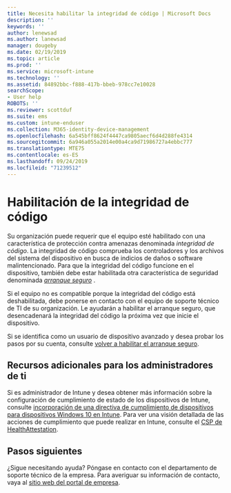 ```yaml
---
title: Necesita habilitar la integridad de código | Microsoft Docs
description: ''
keywords: ''
author: lenewsad
ms.author: lanewsad
manager: dougeby
ms.date: 02/19/2019
ms.topic: article
ms.prod: ''
ms.service: microsoft-intune
ms.technology: ''
ms.assetid: 84892bbc-f888-417b-bbeb-978cc7e10028
searchScope:
- User help
ROBOTS: ''
ms.reviewer: scottduf
ms.suite: ems
ms.custom: intune-enduser
ms.collection: M365-identity-device-management
ms.openlocfilehash: 6a545bff8624f4447ca9805aecf6d4d288fe4314
ms.sourcegitcommit: 6a946a055a2014e00a4ca9d71986727a4ebbc777
ms.translationtype: MTE75
ms.contentlocale: es-ES
ms.lasthandoff: 09/24/2019
ms.locfileid: "71239512"
---
```

# <a name="enable-code-integrity"></a>Habilitación de la integridad de código

Su organización puede requerir que el equipo esté habilitado con una característica de protección contra amenazas denominada *integridad de código*. La integridad de código comprueba los controladores y los archivos del sistema del dispositivo en busca de indicios de daños o software malintencionado. Para que la integridad del código funcione en el dispositivo, también debe estar habilitada otra característica de seguridad denominada [*arranque seguro*](https://docs.microsoft.com/windows/security/information-protection/secure-the-windows-10-boot-process#secure-boot) .

Si el equipo no es compatible porque la integridad del código está deshabilitada, debe ponerse en contacto con el equipo de soporte técnico de TI de su organización. Le ayudarán a habilitar el arranque seguro, que desencadenará la integridad del código la próxima vez que inicie el dispositivo.

Si se identifica como un usuario de dispositivo avanzado y desea probar los pasos por su cuenta, consulte [volver a habilitar el arranque seguro](https://docs.microsoft.com/windows-hardware/manufacture/desktop/disabling-secure-boot#re-enable-secure-boot).

## <a name="additional-resources-for-it-administrators"></a>Recursos adicionales para los administradores de ti

Si es administrador de Intune y desea obtener más información sobre la configuración de cumplimiento de estado de los dispositivos de Intune, consulte [incorporación de una directiva de cumplimiento de dispositivos para dispositivos Windows 10 en Intune](https://docs.microsoft.com/intune/compliance-policy-create-windows). Para ver una visión detallada de las acciones de cumplimiento que puede realizar en Intune, consulte el [CSP de HealthAttestation](https://docs.microsoft.com/windows/client-management/mdm/healthattestation-csp#step-8-take-appropriate-policy-action-based-on-evaluation-results).  

## <a name="next-steps"></a>Pasos siguientes

¿Sigue necesitando ayuda? Póngase en contacto con el departamento de soporte técnico de la empresa. Para averiguar su información de contacto, vaya al [sitio web del portal de empresa](https://go.microsoft.com/fwlink/?linkid=2010980).
